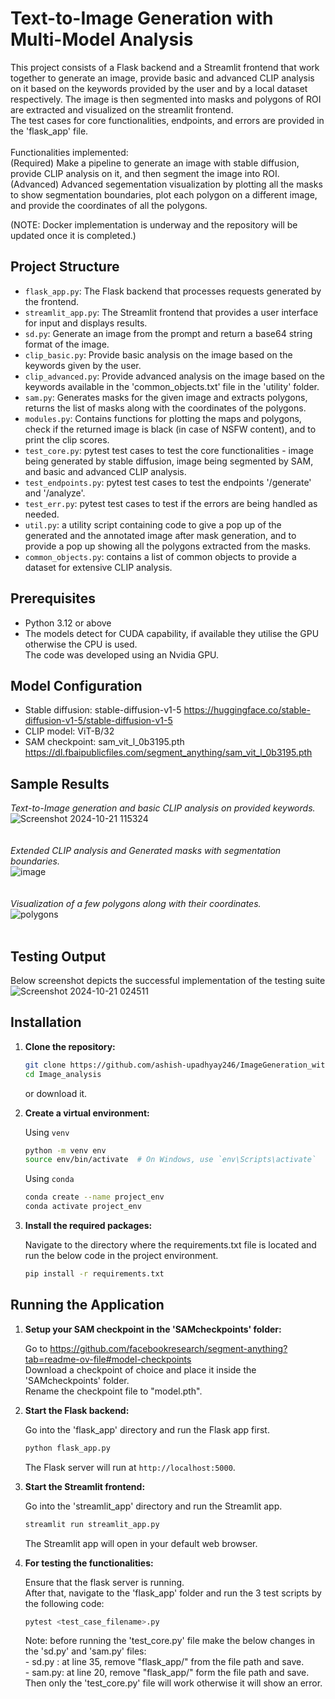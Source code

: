 # Text-to-Image Generation with Multi-Model Analysis

This project consists of a Flask backend and a Streamlit frontend that work together to generate an image, provide basic and advanced CLIP analysis on it based on the keywords provided by the user and by a local dataset respectively. The image is then segmented into masks and polygons of ROI are extracted and visualized on the streamlit frontend.<br/>
The test cases for core functionalities, endpoints, and errors are provided in the 'flask_app' file.<br/> <br/>
Functionalities implemented: <br/>
(Required) Make a pipeline to generate an image with stable diffusion, provide CLIP analysis on it, and then segment the image into ROI.<br/>
(Advanced) Advanced segementation visualization by plotting all the masks to show segmentation boundaries, plot each polygon on a different image, and provide the coordinates of all the polygons.<br/>

(NOTE: Docker implementation is underway and the repository will be updated once it is completed.)


## Project Structure

- `flask_app.py`: The Flask backend that processes requests generated by the frontend.
- `streamlit_app.py`: The Streamlit frontend that provides a user interface for input and displays results.
- `sd.py`: Generate an image from the prompt and return a base64 string format of the image.
- `clip_basic.py`: Provide basic analysis on the image based on the keywords given by the user.
- `clip_advanced.py`: Provide advanced analysis on the image based on the keywords available in the 'common_objects.txt' file in the 'utility' folder.
- `sam.py`: Generates masks for the given image and extracts polygons, returns the list of masks along with the coordinates of the polygons.
- `modules.py`: Contains functions for plotting the maps and polygons, check if the returned image is black (in case of NSFW content), and to print the clip scores.
- `test_core.py`: pytest test cases to test the core functionalities - image being generated by stable diffusion, image being segmented by SAM, and basic and advanced CLIP analysis.
- `test_endpoints.py`: pytest test cases to test the endpoints '/generate' and '/analyze'.
- `test_err.py`: pytest test cases to test if the errors are being handled as needed.
- `util.py`: a utility script containing code to give a pop up of the generated and the annotated image after mask generation, and to provide a pop up showing all the polygons extracted from the masks.
- `common_objects.py`: contains a list of common objects to provide a dataset for extensive CLIP analysis.

## Prerequisites

- Python 3.12 or above
- The models detect for CUDA capability, if available they utilise the GPU otherwise the CPU is used. <br/>The code was developed using an Nvidia GPU.

## Model Configuration
- Stable diffusion: stable-diffusion-v1-5 https://huggingface.co/stable-diffusion-v1-5/stable-diffusion-v1-5
- CLIP model: ViT-B/32
- SAM checkpoint: sam_vit_l_0b3195.pth https://dl.fbaipublicfiles.com/segment_anything/sam_vit_l_0b3195.pth

## Sample Results
*Text-to-Image generation and basic CLIP analysis on provided keywords.*<br/>
![Screenshot 2024-10-21 115324](https://github.com/user-attachments/assets/473c8583-0242-4ba1-8f26-546f3bad4224)<br/><br/><br/>
*Extended CLIP analysis and Generated masks with segmentation boundaries.*<br/>
![image](https://github.com/user-attachments/assets/0cf2734a-5954-4d75-a00a-1c7953ae0b2a)<br/><br/><br/>
*Visualization of a few polygons along with their coordinates.*<br/>
![polygons](https://github.com/user-attachments/assets/c457c1a9-b388-4865-ad8c-385e5d18b7ec)<br/><br/>

## Testing Output
Below screenshot depicts the successful implementation of the testing suite<br/>
![Screenshot 2024-10-21 024511](https://github.com/user-attachments/assets/3efa38d9-eaa6-4ec6-bba8-2acb6e61904f)

## Installation

1. **Clone the repository:**

    ```bash
    git clone https://github.com/ashish-upadhyay246/ImageGeneration_withAnalysis.git
    cd Image_analysis
    ```
    or download it.

2. **Create a virtual environment:**

    Using `venv`

    ```bash
    python -m venv env
    source env/bin/activate  # On Windows, use `env\Scripts\activate`
    ```

    Using `conda`

    ```bash
    conda create --name project_env
    conda activate project_env
    ```

3. **Install the required packages:**

    Navigate to the directory where the requirements.txt file is located and run the below code in the project environment.
    ```bash
    pip install -r requirements.txt
    ```

## Running the Application

1. **Setup your SAM checkpoint in the 'SAMcheckpoints' folder:**

    Go to https://github.com/facebookresearch/segment-anything?tab=readme-ov-file#model-checkpoints <br/>
    Download a checkpoint of choice and place it inside the 'SAMcheckpoints' folder.<br/>
    Rename the checkpoint file to "model.pth".


2. **Start the Flask backend:**

    Go into the 'flask_app' directory and run the Flask app first.

    ```bash
    python flask_app.py
    ```

    The Flask server will run at `http://localhost:5000`.

3. **Start the Streamlit frontend:**

    Go into the 'streamlit_app' directory and run the Streamlit app.

    ```bash
    streamlit run streamlit_app.py
    ```

    The Streamlit app will open in your default web browser.

4. **For testing the functionalities:**

    Ensure that the flask server is running.<br/>
    After that, navigate to the 'flask_app' folder and run the 3 test scripts by the following code:

    ```bash
    pytest <test_case_filename>.py
    ```
    Note: before running the 'test_core.py' file make the below changes in the 'sd.py' and 'sam.py' files:<br/>
        - sd.py : at line 35, remove "flask_app/" from the file path and save.<br/>
        - sam.py: at line 20, remove "flask_app/" form the file path and save.<br/>
        Then only the 'test_core.py' file will work otherwise it will show an error.
